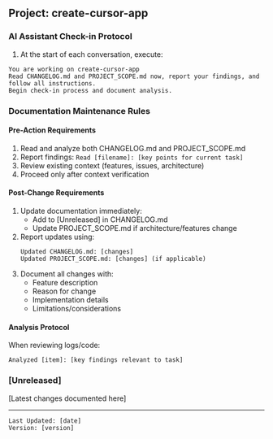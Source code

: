 ## Project: create-cursor-app

### AI Assistant Check-in Protocol
1. At the start of each conversation, execute:
```
You are working on create-cursor-app
Read CHANGELOG.md and PROJECT_SCOPE.md now, report your findings, and follow all instructions.
Begin check-in process and document analysis.
```

### Documentation Maintenance Rules

#### Pre-Action Requirements
1. Read and analyze both CHANGELOG.md and PROJECT_SCOPE.md
2. Report findings: `Read [filename]: [key points for current task]`
3. Review existing context (features, issues, architecture)
4. Proceed only after context verification

#### Post-Change Requirements
1. Update documentation immediately:
   - Add to [Unreleased] in CHANGELOG.md
   - Update PROJECT_SCOPE.md if architecture/features change
2. Report updates using:
   ```
   Updated CHANGELOG.md: [changes]
   Updated PROJECT_SCOPE.md: [changes] (if applicable)
   ```
3. Document all changes with:
   - Feature description
   - Reason for change
   - Implementation details
   - Limitations/considerations

#### Analysis Protocol
When reviewing logs/code:
```
Analyzed [item]: [key findings relevant to task]
```

### [Unreleased]
[Latest changes documented here]

---
```
Last Updated: [date]
Version: [version]